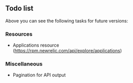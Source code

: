 ## Todo list

Above you can see the following tasks for future versions:

### Resources

* Applications resource (https://rpm.newrelic.com/api/explore/applications)

### Miscellaneous

* Pagination for API output

